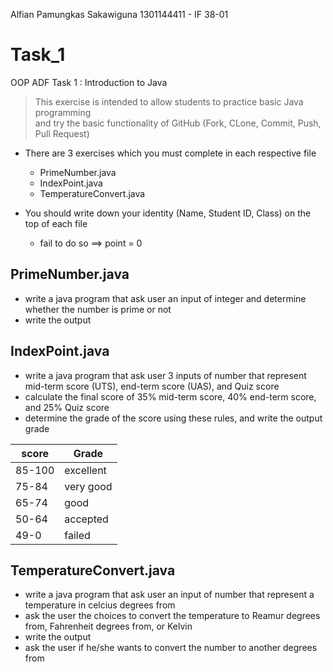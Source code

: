 Alfian Pamungkas Sakawiguna
1301144411 - IF 38-01

# Task_1
OOP ADF Task 1 : Introduction to Java
> This exercise is intended to allow students to practice basic Java programming  <br>
> and try the basic functionality of GitHub (Fork, CLone, Commit, Push, Pull Request)

* There are 3 exercises which you must complete in each respective file
  * PrimeNumber.java
  * IndexPoint.java
  * TemperatureConvert.java
  
* You should write down your identity (Name, Student ID, Class) on the top of each file
  * fail to do so ==> point = 0

## PrimeNumber.java
* write a java program that ask user an input of integer and determine whether the number is prime or not
* write the output


## IndexPoint.java
* write a java program that ask user 3 inputs of number that represent mid-term score (UTS), end-term score (UAS), and Quiz score
* calculate the final score of 35% mid-term score, 40% end-term score, and 25% Quiz score
* determine the grade of the score using these rules, and write the output grade

| score | Grade |
|-------|-------|
| 85-100 | excellent |
| 75-84 | very good |
| 65-74 | good |
| 50-64 | accepted |
| 49-0 | failed |

## TemperatureConvert.java
* write a java program that ask user an input of number that represent a temperature in celcius degrees from
* ask the user the choices to convert the temperature to Reamur degrees from, Fahrenheit degrees from, or Kelvin
* write the output
* ask the user if he/she wants to convert the number to another degrees from
